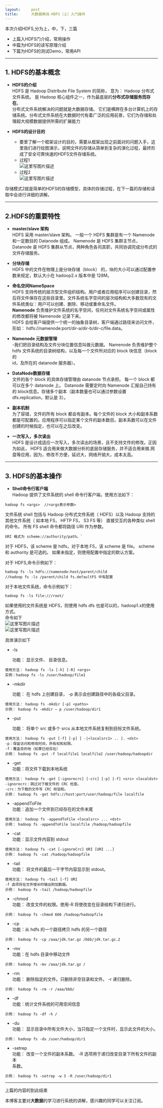 ```yaml
---
layout:     post
title:      大数据离线-HDFS（上）入门操作
---
```

<div id="article_content" class="article_content clearfix csdn-tracking-statistics" data-pid="blog" data-mod="popu_307" data-dsm="post">
								            <div id="content_views" class="markdown_views prism-atom-one-dark">
							<!-- flowchart 箭头图标 勿删 -->
							<svg xmlns="http://www.w3.org/2000/svg" style="display: none;"><path stroke-linecap="round" d="M5,0 0,2.5 5,5z" id="raphael-marker-block" style="-webkit-tap-highlight-color: rgba(0, 0, 0, 0);"></path></svg>
							<p>本次介绍HDFS,分为上，中，下，三篇</p>

<ul>
<li>上篇入HDFS门介绍，常用操作</li>
<li>中篇为HDFS的读写原理介绍</li>
<li>下篇为HDFS的测试Demo，常用API</li>
</ul>

<hr>



<h2 id="1-hdfs的基本概念">1. HDFS的基本概念</h2>

<ul>
<li><p><strong>HDFS的介绍</strong> <br>
HDFS 是 Hadoop Distribute File System 的简称， 意为： Hadoop 分布式文件系统。 是 Hadoop 核心组件之一，作为最底层的<strong>分布式存储服务而存在</strong>。 <br>
分布式文件系统解决的问题就是大数据存储。 它们是横跨在多台计算机上的存储系统。分布式文件系统在大数据时代有着广泛的应用前景，它们为存储和处理超大规模数据提供所需的扩展能力</p></li>
<li><p><strong>HDFS的设计目的</strong></p>

<ul><li>要里了解一个框架设计的目的，需要从框架出现之前面对的问题入手，这里我们进行绘图演示，说明文件的存储从简单到复杂的演化过程，最终形成了安全可靠快速的HDFS文件存储系统。</li>
<li>过程1 <br>
<img src="https://img-blog.csdn.net/2018091214173140?watermark/2/text/aHR0cHM6Ly9ibG9nLmNzZG4ubmV0L3dlaXhpbl80MjIyOTA1Ng==/font/5a6L5L2T/fontsize/400/fill/I0JBQkFCMA==/dissolve/70" alt="这里写图片描述" title=""></li>
<li>过程2 <br>
<img src="https://img-blog.csdn.net/20180912143943724?watermark/2/text/aHR0cHM6Ly9ibG9nLmNzZG4ubmV0L3dlaXhpbl80MjIyOTA1Ng==/font/5a6L5L2T/fontsize/400/fill/I0JBQkFCMA==/dissolve/70" alt="这里写图片描述" title=""></li></ul></li>
</ul>

<p>存储模式2就是简单的HDFS的存储模型，具体的存储过程，在下一篇的存储和读取中会进行详细的讲解。</p>

<hr>

<h2 id="2hdfs的重要特性">2.HDFS的重要特性</h2>

<ul>
<li><p><strong>master/slave 架构</strong> <br>
HDFS 采用 master/slave 架构。 一般一个 HDFS 集群是有一个 Namenode 和一定数目的 Datanode 组成。 Namenode 是 HDFS 集群主节点， Datanode 是 HDFS 集群从节点，两种角色各司其职，共同协调完成分布式的文件存储服务。</p></li>
<li><p><strong>分块存储</strong> <br>
HDFS 中的文件在物理上是分块存储（block） 的，块的大小可以通过配置参数来规定，默认大小在 hadoop2.x 版本中是 128M。</p></li>
<li><p><strong>命名空间NameSpace</strong> <br>
HDFS 支持传统的层次型文件组织结构。用户或者应用程序可以创建目录，然后将文件保存在这些目录里。文件系统名字空间的层次结构和大多数现有的文件系统类似：用户可以创建、删除、移动或重命名文件。 <br>
<strong>Namenode</strong> 负责维护文件系统的名字空间，任何对文件系统名字空间或属性 <br>
的修改都将被 Namenode 记录下来。 <br>
HDFS 会给客户端提供一个统一的抽象目录树，客户端通过路径来访问文件， <br>
形如： hdfs://namenode:port/dir-a/dir-b/dir-c/file.data。</p></li>
<li><p><strong>Namenode 元数据管理</strong> <br>
-我们把目录结构及文件分块位置信息叫做元数据。 Namenode 负责维护整个hdfs 文件系统的目录树结构，以及每一个文件所对应的 block 块信息（block 的 <br>
id，及所在的 datanode 服务器）。</p></li>
<li><p><strong>DataNode数据存储</strong> <br>
文件的各个 block 的具体存储管理由 datanode 节点承担。 每一个 block 都可以在多个 datanode 上。 Datanode 需要定时向 Namenode 汇报自己持有的 block信息。存储多个副本（副本数量也可以通过参数设置 dfs.replication，默认是 3）。</p></li>
<li><p><strong>副本机制</strong> <br>
为了容错，文件的所有 block 都会有副本。每个文件的 block 大小和副本系数都是可配置的。应用程序可以指定某个文件的副本数目。副本系数可以在文件创建的时候指定，也可以在之后改变。</p></li>
<li><p><strong>一次写入，多次读出</strong> <br>
HDFS 是设计成适应一次写入，多次读出的场景，且不支持文件的修改。正因为如此， HDFS 适合用来做大数据分析的底层存储服务，并不适合用来做.网盘等应用，因为，修改不方便，延迟大，网络开销大，成本太高。</p></li>
</ul>

<hr>



<h2 id="3-hdfs的基本操作">3. HDFS的基本操作</h2>

<ul>
<li><strong>Shell命令行客户端</strong> <br>
Hadoop 提供了文件系统的 shell 命令行客户端，使用方法如下：</li>
</ul>



<pre class="prettyprint"><code class=" hljs xml">hadoop fs <span class="hljs-tag">&lt;<span class="hljs-title">args</span>&gt;</span>  //<span class="hljs-tag">&lt;<span class="hljs-title">args表示参数</span>&gt;</span></code></pre>

<p>文件系统 shell 包括与 Hadoop 分布式文件系统（ HDFS）以及 Hadoop 支持的其他文件系统（ 如本地 FS， HFTP FS， S3 FS 等） 直接交互的各种类似 shell <br>
的命令。 所有 FS shell 命令都将路径 URI 作为参数。</p>



<pre class="prettyprint"><code class=" hljs cs">URI 格式为 scheme:<span class="hljs-comment">//authority/path。`</span></code></pre>

<p>对于 HDFS，该 scheme 是 hdfs，对于本地 FS，该 scheme 是 file。 scheme 和 authority 是可选的。 如果未指定，则使用配置中指定的默认方案。</p>

<p>对于 HDFS,命令示例如下：</p>



<pre class="prettyprint"><code class=" hljs mel">hadoop fs -<span class="hljs-keyword">ls</span> hdfs:<span class="hljs-comment">//namenode:host/parent/child</span>
<span class="hljs-comment">//hadoop fs -ls /parent/child fs.defaultFS 中有配置</span></code></pre>

<p>对于本地文件系统，命令示例如下：</p>



<pre class="prettyprint"><code class=" hljs mel">hadoop fs -<span class="hljs-keyword">ls</span> <span class="hljs-keyword">file</span>:<span class="hljs-comment">///root/</span></code></pre>

<p>如果使用的文件系统是 HDFS，则使用 hdfs dfs 也是可以的，hadoop1.x的使用方式。 <br>
命令如下 <br>
<img src="https://img-blog.csdn.net/20180912132328442?watermark/2/text/aHR0cHM6Ly9ibG9nLmNzZG4ubmV0L3dlaXhpbl80MjIyOTA1Ng==/font/5a6L5L2T/fontsize/400/fill/I0JBQkFCMA==/dissolve/70" alt="这里写图片描述" title=""> <br>
<img src="https://img-blog.csdn.net/20180912132341951?watermark/2/text/aHR0cHM6Ly9ibG9nLmNzZG4ubmV0L3dlaXhpbl80MjIyOTA1Ng==/font/5a6L5L2T/fontsize/400/fill/I0JBQkFCMA==/dissolve/70" alt="这里写图片描述" title=""></p>

<p>具体演示如下</p>

<ul>
<li><p>-ls</p>

<p>功能： 显示文件、 目录信息。</p></li>
</ul>



<pre class="prettyprint"><code class=" hljs lasso">使用方法： hadoop fs <span class="hljs-attribute">-ls</span> <span class="hljs-preprocessor">[</span><span class="hljs-attribute">-h</span><span class="hljs-preprocessor">]</span><span class="hljs-markup"> </span><span class="hljs-preprocessor">[</span><span class="hljs-attribute">-R</span><span class="hljs-preprocessor">]</span><span class="hljs-markup"> &lt;args&gt;
实例：hadoop fs -ls /user/hadoop/file1</span></code></pre>

<ul>
<li><p>-mkdir</p>

<p>功能： 在 hdfs 上创建目录， -p 表示会创建路径中的各级父目录。</p></li>
</ul>



<pre class="prettyprint"><code class=" hljs perl">使用方法： hadoop fs -<span class="hljs-keyword">mkdir</span> [-p] &lt;paths&gt;
示例： hadoop fs -<span class="hljs-keyword">mkdir</span> – p /user/hadoop/dir1</code></pre>

<ul>
<li><p>-put</p>

<p>功能： 将单个 src 或多个 srcs 从本地文件系统复制到目标文件系统。</p></li>
</ul>



<pre class="prettyprint"><code class=" hljs haml">使用方法： hadoop fs -put [-f] [-p] [ -|&lt;localsrc1&gt; .. ]. &lt;dst&gt;
-<span class="ruby">p：保留访问和修改时间，所有权和权限。
</span>-<span class="ruby">f：覆盖目的地（如果已经存在）
</span>示例： hadoop fs -put -f localfile1 localfile2 /user/hadoop/hadoopdir</code></pre>

<ul>
<li>-get <br>
功能：将文件下载到本地系统</li>
</ul>



<pre class="prettyprint"><code class=" hljs lasso">使用方法： hadoop fs <span class="hljs-attribute">-get</span> <span class="hljs-preprocessor">[</span><span class="hljs-attribute">-ignorecrc</span><span class="hljs-preprocessor">]</span><span class="hljs-markup"> </span><span class="hljs-preprocessor">[</span><span class="hljs-attribute">-crc</span><span class="hljs-preprocessor">]</span><span class="hljs-markup"> </span><span class="hljs-preprocessor">[</span><span class="hljs-attribute">-p</span><span class="hljs-preprocessor">]</span><span class="hljs-markup"> </span><span class="hljs-preprocessor">[</span><span class="hljs-attribute">-f</span><span class="hljs-preprocessor">]</span><span class="hljs-markup"> &lt;src&gt; &lt;localdst&gt;
-ignorecrc：跳过对下载文件的 CRC 检查。
-crc：为下载的文件写 CRC 校验和。
示例： hadoop fs -get hdfs://host:port/user/hadoop/file localfile</span></code></pre>

<ul>
<li>-appendToFile <br>
功能：追加一个文件到已经存在的文件末尾</li>
</ul>



<pre class="prettyprint"><code class=" hljs r">使用方法： hadoop fs -appendToFile &lt;localsrc&gt; <span class="hljs-keyword">...</span> &lt;dst&gt;
示例： hadoop fs -appendToFile localfile /hadoop/hadoopfile</code></pre>

<ul>
<li>-cat <br>
功能：显示文件内容到 stdout</li>
</ul>



<pre class="prettyprint"><code class=" hljs r">使用方法： hadoop fs -cat [-ignoreCrc] URI [URI <span class="hljs-keyword">...</span>]
示例： hadoop fs -cat /hadoop/hadoopfile</code></pre>

<ul>
<li>-tail <br>
功能： 将文件的最后一千字节内容显示到 stdout。</li>
</ul>



<pre class="prettyprint"><code class=" hljs bash">使用方法： hadoop fs -tail [<span class="hljs-operator">-f</span>] URI
<span class="hljs-operator">-f</span> 选项将在文件增长时输出附加数据。
示例： hadoop fs -tail /hadoop/hadoopfile</code></pre>

<ul>
<li>-chmod <br>
功能： 改变文件的权限。使用-R 将使改变在目录结构下递归进行。</li>
</ul>



<pre class="prettyprint"><code class=" hljs perl">示例： hadoop fs -<span class="hljs-keyword">chmod</span> <span class="hljs-number">666</span> /hadoop/hadoopfile</code></pre>

<ul>
<li>-cp <br>
功能：从 hdfs 的一个路径拷贝 hdfs 的另一个路径</li>
</ul>



<pre class="prettyprint"><code class=" hljs avrasm">示例： hadoop fs -<span class="hljs-keyword">cp</span> /aaa/jdk<span class="hljs-preprocessor">.tar</span><span class="hljs-preprocessor">.gz</span> /bbb/jdk<span class="hljs-preprocessor">.tar</span><span class="hljs-preprocessor">.gz</span><span class="hljs-number">.2</span> </code></pre>

<ul>
<li>-mv <br>
功能：在 hdfs 目录中移动文件</li>
</ul>



<pre class="prettyprint"><code class=" hljs avrasm">示例： hadoop fs -mv /aaa/jdk<span class="hljs-preprocessor">.tar</span><span class="hljs-preprocessor">.gz</span> /</code></pre>

<ul>
<li>-rm <br>
功能： 删除指定的文件。只删除非空目录和文件。 -r 递归删除。</li>
</ul>



<pre class="prettyprint"><code class=" hljs lasso">示例： hadoop fs <span class="hljs-attribute">-rm</span> <span class="hljs-attribute">-r</span> /aaa/bbb<span class="hljs-subst">/</span></code></pre>

<ul>
<li>-df <br>
功能：统计文件系统的可用空间信息</li>
</ul>



<pre class="prettyprint"><code class=" hljs lasso">示例： hadoop fs <span class="hljs-attribute">-df</span> <span class="hljs-attribute">-h</span> <span class="hljs-subst">/</span></code></pre>

<ul>
<li>-du <br>
功能： 显示目录中所有文件大小，当只指定一个文件时，显示此文件的大小。</li>
</ul>



<pre class="prettyprint"><code class=" hljs lasso">示例： hadoop fs <span class="hljs-attribute">-du</span> /user/hadoop/dir1</code></pre>

<ul>
<li>-setrep <br>
功能： 改变一个文件的副本系数。 -R 选项用于递归改变目录下所有文件的副本 <br>
系数。</li>
</ul>



<pre class="prettyprint"><code class=" hljs lasso">示例： hadoop fs <span class="hljs-attribute">-setrep</span> <span class="hljs-attribute">-w</span> <span class="hljs-number">3</span> <span class="hljs-attribute">-R</span> /user/hadoop/dir1</code></pre>

<hr>

<p>上篇的内容的到此结束</p>

<p>本博客主要对<strong>大数据</strong>的学习进行系统的讲解，感兴趣的同学可以关注订阅。</p>            </div>
						<link href="https://csdnimg.cn/release/phoenix/mdeditor/markdown_views-9e5741c4b9.css" rel="stylesheet">
                </div>